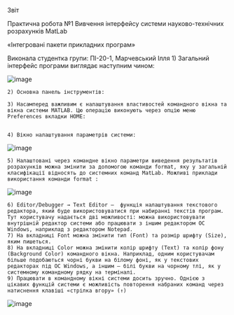 Звіт




Практична робота №1
Вивчення інтерфейсу системи науково-технічних розрахунків MatLab






«Інтегровані пакети прикладних програм»








Виконала студентка групи:
 ПІ-20-1, Марчевський Ілля
    1) Загальний інтерфейс програми виглядає наступним чином:

![image](https://user-images.githubusercontent.com/113579489/210776736-109148a8-f4d8-43b5-affd-eb29f3b39aef.png)


    2) Основна панель інструментів: 

    3) Насамперед важливим є налаштування властивостей командного вікна та вікна системи MATLAB. Цю операцію виконують через опцію меню Preferences вкладки HOME: 


    4) Вікно налаштування параметрів системи:

![image](https://user-images.githubusercontent.com/113579489/210776784-c650f034-2478-4c04-8600-4ac18cd68b12.png)


    5) Налаштовані через командне вікно параметри виведення ре­зуль­­татів розра­хун­ків можна змінити за допомогою команди format, яку у загальній класифіка­ції відносять до системних команд MatLab. Можливі приклади використання команди format : 

![image](https://user-images.githubusercontent.com/113579489/210777022-96441c50-26d8-4dd5-854e-a0375a941b9d.png)


    6) Editor/Debugger → Text Editor –  функція налаштування текстового редактора, який буде використовуватися при набиранні текстів програм. Тут користувачу надаєть­ся дві можливості: можна використовувати внутрішній редактор системи або пра­цю­вати з іншим редактором ОС Windows, наприклад з редактором Notepad. 
    7) На вкладниці Font можна змінити тип (Font) та розмір шрифту (Size), яким пишеться. 
    8) На вкладниці Color можна змінити колір шрифту (Text) та колір фону (Background Color) командного вікна. Нап­рик­лад, одним користува­чам більше подобаються чорні букви на білому фоні, як у текстових редакторах під ОС Windows, а іншим – білі букви на чорному тлі, як у системному команд­ному рядку на терміналі. 
    9) Працювати в командному вікні системи досить зручно. Однією з цікавих функцій системи є можливість повторення набраних команд через натиснення клавіші «стрілка вгору» (↑)

![image](https://user-images.githubusercontent.com/113579489/210776867-d3abd9eb-b098-443c-9333-764edd708cbe.png)


	
